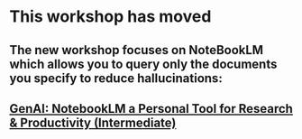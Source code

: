
# This workshop has moved
## The new workshop focuses on NoteBookLM which allows you to query only the documents you specify to reduce hallucinations:
## [GenAI: NotebookLM a Personal Tool for Research & Productivity (Intermediate)](https://lib.uvic.ca/genai-notebooklm)
